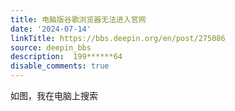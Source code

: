 ```yaml
---
title: 电脑版谷歌浏览器无法进入官网
date: '2024-07-14'
linkTitle: https://bbs.deepin.org/en/post/275086
source: deepin_bbs
description:  199******64 
disable_comments: true
---
```

如图，我在电脑上搜索
